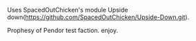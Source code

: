 Uses SpacedOutChicken's module Upside down(https://github.com/SpacedOutChicken/Upside-Down.git).

Prophesy of Pendor test faction. enjoy.
